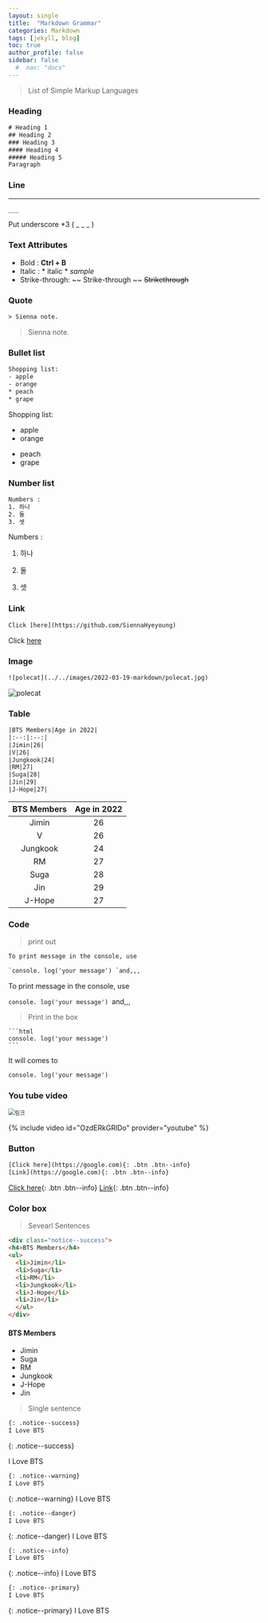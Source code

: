 ```yaml
---
layout: single
title:  "Markdown Grammar"
categories: Markdown
tags: [jekyll, blog]
toc: true
author_profile: false
sidebar: false
  #  nav: "docs"
---
```


> List of Simple Markup Languages

### Heading

```html
# Heading 1
## Heading 2
### Heading 3
#### Heading 4
##### Heading 5
Paragraph
```



### Line

___

```html
___
```

Put underscore *3 ( _ _ _ )



### Text Attributes

- Bold : **Ctrl + B** 
- Italic : * italic *    *sample* 
- Strike-through: ~~ Strike-through ~~  ~~Strikethrough~~



### Quote

```html
> Sienna note.
```

> Sienna note.



### Bullet list

```html
Shopping list:
- apple
- orange
* peach
* grape
```

Shopping list:
- apple
- orange
* peach
* grape



### Number list

```html
Numbers :
1. 하나
2. 둘
3. 셋
```

Numbers :

1. 하나

2. 둘

3. 셋

   

### Link

```html
Click [here](https://github.com/SiennaHyeyoung)
```

Click [here](https://github.com/SiennaHyeyoung)



### Image

```html
![polecat](../../images/2022-03-19-markdown/polecat.jpg)
```



![polecat](../../images/2022-03-19-markdown/polecat.jpg)

### Table

```html
|BTS Members|Age in 2022|
|:--:|:--:|
|Jimin|26|
|V|26|
|Jungkook|24|
|RM|27|
|Suga|28|
|Jin|29|
|J-Hope|27|
```

| BTS Members | Age in 2022 |
| :---------: | :---------: |
|    Jimin    |     26      |
|      V      |     26      |
|  Jungkook   |     24      |
|     RM      |     27      |
|    Suga     |     28      |
|     Jin     |     29      |
|   J-Hope    |     27      |



### Code

> print out

```html
To print message in the console, use

`console. log('your message') `and,,,
```

To print message in the console, use

`console. log('your message') `and,,,



> Print in the box

````
```html
console. log('your message')
```
````

It will comes to

```html
console. log('your message')
```



### You tube video

<img src="../../images/2022-03-19-markdown/링크.png" alt="링크" style="zoom: 80%;" />

{% include video id="OzdERkGRlDo" provider="youtube" %}



### Button

```html
[Click here](https://google.com){: .btn .btn--info}
[Link](https://google.com){: .btn .btn--info}
```

[Click here](https://google.com){: .btn .btn--info}
[Link](https://google.com){: .btn .btn--info}



### Color box

> Sevearl Sentences

```html
<div class="notice--success">
<h4>BTS Members</h4>
<ul>
  <li>Jimin</li>
  <li>Suga</li>
  <li>RM</li>
  <li>Jungkook</li>
  <li>J-Hope</li>
  <li>Jin</li>
  </ul>
</div>
```

<div class="notice--success">
<h4>BTS Members</h4>
<ul>
  <li>Jimin</li>
  <li>Suga</li>
  <li>RM</li>
  <li>Jungkook</li>
  <li>J-Hope</li>
  <li>Jin</li>
  </ul>
</div>



> Single sentence

```html
{: .notice--success}
I Love BTS
```

{: .notice--success}

I Love BTS

```html
{: .notice--warning}
I Love BTS
```

{: .notice--warning}
I Love BTS

```html
{: .notice--danger}
I Love BTS
```

{: .notice--danger}
I Love BTS

```html
{: .notice--info}
I Love BTS
```

{: .notice--info}
I Love BTS

```html
{: .notice--primary}
I Love BTS
```

{: .notice--primary}
I Love BTS





